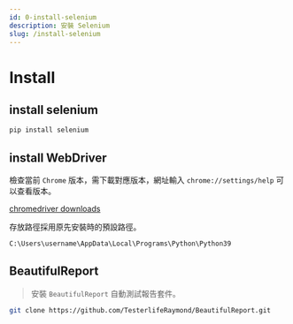 ```yaml
---
id: 0-install-selenium
description: 安裝 Selenium
slug: /install-selenium
---
```


# Install

## install selenium

```bash
pip install selenium
```

## install WebDriver

檢查當前 `Chrome` 版本，需下載對應版本，網址輸入 `chrome://settings/help` 可以查看版本。

[chromedriver downloads](https://chromedriver.chromium.org/downloads)

存放路徑採用原先安裝時的預設路徑。

```bash
C:\Users\username\AppData\Local\Programs\Python\Python39
```

## BeautifulReport

> 安裝 `BeautifulReport` 自動測試報告套件。

```bash
git clone https://github.com/TesterlifeRaymond/BeautifulReport.git
```

